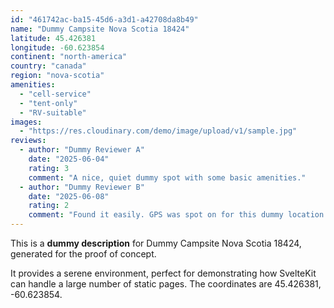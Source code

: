 ```yaml
---
id: "461742ac-ba15-45d6-a3d1-a42708da8b49"
name: "Dummy Campsite Nova Scotia 18424"
latitude: 45.426381
longitude: -60.623854
continent: "north-america"
country: "canada"
region: "nova-scotia"
amenities:
  - "cell-service"
  - "tent-only"
  - "RV-suitable"
images:
  - "https://res.cloudinary.com/demo/image/upload/v1/sample.jpg"
reviews:
  - author: "Dummy Reviewer A"
    date: "2025-06-04"
    rating: 3
    comment: "A nice, quiet dummy spot with some basic amenities."
  - author: "Dummy Reviewer B"
    date: "2025-06-08"
    rating: 2
    comment: "Found it easily. GPS was spot on for this dummy location."
---
```


This is a **dummy description** for Dummy Campsite Nova Scotia 18424, generated for the proof of concept.

It provides a serene environment, perfect for demonstrating how SvelteKit can handle a large number of static pages. The coordinates are 45.426381, -60.623854.
